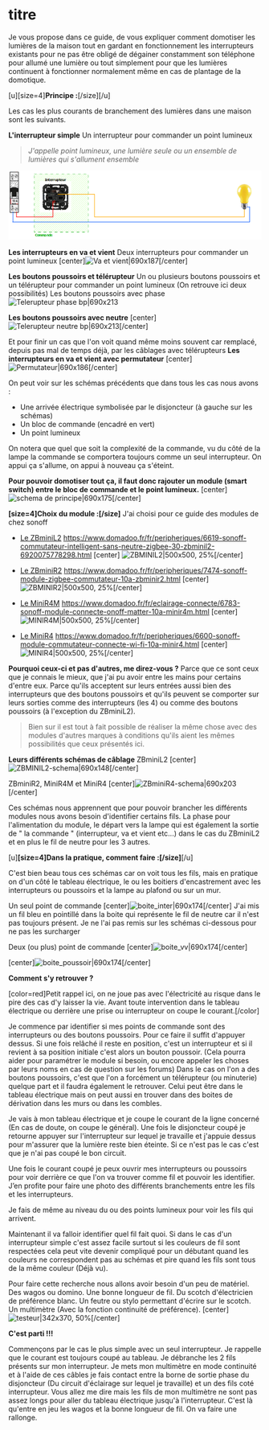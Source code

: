 # titre

Je vous propose dans ce guide, de vous expliquer comment domotiser les lumières de la maison tout en gardant en fonctionnement les interrupteurs existants pour ne pas être obligé de dégainer constamment son téléphone pour allumé une lumière ou tout simplement pour que les lumières continuent à fonctionner normalement même en cas de plantage de la domotique.
<br>

[u][size=4]**Principe :**[/size][/u]

Les cas les plus courants de branchement des lumières dans une maison sont les suivants.

**L'interrupteur simple**
Un interrupteur pour commander un point lumineux

> *J'appelle point lumineux, une lumière seule ou un ensemble de lumières qui s'allument ensemble*

<p align="center"><img src="img/interrupteur.png"></p>

**Les interrupteurs en va et vient**
Deux interrupteurs pour commander un point lumineux
[center]![Va et vient|690x187](upload://2PhGfKcS4CrNBch6rMXDS8ANKNy.png)[/center]

**Les boutons poussoirs et télérupteur**
Un ou plusieurs boutons poussoirs et un télérupteur pour commander un point lumineux (On retrouve ici deux possibilités)
Les boutons poussoirs avec phase
![Telerupteur phase bp|690x213](upload://1s17HhsldrJsrNQpn6gixFv0zXQ.png)

**Les boutons poussoirs avec neutre**
[center]![Telerupteur neutre bp|690x213](upload://mOftesYWSWgh5bNjDRS1Nl6p8Oj.png)[/center]

Et pour finir un cas que l'on voit quand même moins souvent car remplacé, depuis pas mal de temps déjà, par les câblages avec télérupteurs
**Les interrupteurs en va et vient avec permutateur**
[center]![Permutateur|690x186](upload://jAqOgGnImDuUjJmlOR8f59fzXRe.png)[/center]

On peut voir sur les schémas précédents que dans tous les cas nous avons :
* Une arrivée électrique symbolisée par le disjoncteur (à gauche sur les schémas)
* Un bloc de commande (encadré en vert)
* Un point lumineux

On notera que quel que soit la complexité de la commande, vu du côté de la lampe la commande se comportera toujours comme un seul interrupteur. On appui ça s'allume, on appui à nouveau ça s'éteint.

**Pour pouvoir domotiser tout ça, il faut donc rajouter un module (smart switch) entre le bloc de commande et le point lumineux.**
[center]![schema de principe|690x175](upload://lufB9EMzMuzOzU38Y4pJEmCEfCF.png)[/center]
<br>

**[size=4]Choix du module :[/size]**
J'ai choisi pour ce guide des modules de chez sonoff
* [Le ZBminiL2](https://sonoff.tech/product/diy-smart-switches/zbmini-l2/)
https://www.domadoo.fr/fr/peripheriques/6619-sonoff-commutateur-intelligent-sans-neutre-zigbee-30-zbminil2-6920075778298.html
[center] ![ZBMINIL2|500x500, 25%](upload://a7wLa0buPY3QPQ82QUWwiaF8UM.jpeg)[/center]

* [Le ZBminiR2](https://sonoff.tech/product/diy-smart-switches/zbminir2/)
https://www.domadoo.fr/fr/peripheriques/7474-sonoff-module-zigbee-commutateur-10a-zbminir2.html
[center]![ZBMINIR2|500x500, 25%](upload://so7pI97IbybtKsWx5ULpOIHL4Zx.jpeg)[/center]

* [Le MiniR4M](https://sonoff.tech/product/diy-smart-switches/minir4m/)
https://www.domadoo.fr/fr/eclairage-connecte/6783-sonoff-module-connecte-onoff-matter-10a-minir4m.html
[center]![MINIR4M|500x500, 25%](upload://30PRZLRp6cgqClEF38czB7CRLnY.jpeg)[/center]

* [Le MiniR4](https://sonoff.tech/product/diy-smart-switches/minir4/)
https://www.domadoo.fr/fr/peripheriques/6600-sonoff-module-commutateur-connecte-wi-fi-10a-minir4.html
[center]![MINIR4|500x500, 25%](upload://aqBxTxM65541EiuNDVZ8akbZSar.jpeg)[/center]

**Pourquoi ceux-ci et pas d'autres, me direz-vous ?**
Parce que ce sont ceux que je connais le mieux, que j'ai pu avoir entre les mains pour certains d'entre eux.
Parce qu'ils acceptent sur leurs entrées aussi bien des interrupteurs que des boutons poussoirs et qu'ils peuvent se comporter sur leurs sorties comme des interrupteurs (les 4) ou comme des boutons poussoirs (à l'exception du ZBminiL2).

> Bien sur il est tout à fait possible de réaliser la même chose avec des modules d'autres marques à conditions qu'ils aient les mêmes possibilités que ceux présentés ici.

**Leurs différents schémas de câblage**
ZBminiL2
[center]![ZBMINIL2-schema|690x148](upload://roWOfta1OabR6CPTzqnzWlqQcxP.png)[/center]

ZBminiR2, MiniR4M et MiniR4
[center]![ZBminiR4-schema|690x203](upload://1cIDXFBYa0Cma88TYFdDQe4A7Vb.jpeg)[/center]

Ces schémas nous apprennent que pour pouvoir brancher les différents modules nous avons besoin d'identifier certains fils.
La phase pour l'alimentation du module, le départ vers la lampe qui est également la sortie de " la commande " (interrupteur, va et vient etc...) dans le cas du ZBminiL2 et en plus le fil de neutre pour les 3 autres.
<br>

[u]**[size=4]Dans la pratique, comment faire :[/size]**[/u]

C'est bien beau tous ces schémas car on voit tous les fils, mais en pratique on d'un côté le tableau électrique, le ou les boitiers d'encastrement avec les interrupteurs ou poussoirs et la lampe au plafond ou sur un mur.

Un seul point de commande
[center]![boite_inter|690x174](upload://vjBLl1qMDHKD5ZNEq269rUNU6ro.png)[/center]
J'ai mis un fil bleu en pointillé dans la boite qui représente le fil de neutre car il n'est pas toujours présent. Je ne l'ai pas remis sur les schémas ci-dessous pour ne pas les surcharger

Deux (ou plus) point de commande
[center]![boite_vv|690x174](upload://rAQKFlp938V6UPptVqrkV6LZUCG.png)[/center]

[center]![boite_poussoir|690x174](upload://a75x30mvHg6Oz4oURbr54iaUDY0.png)[/center]


**Comment s'y retrouver ?**

[color=red]Petit rappel ici, on ne joue pas avec l'électricité au risque dans le pire des cas d'y laisser la vie. Avant toute intervention dans le tableau électrique ou derrière une prise ou interrupteur on coupe le courant.[/color]

Je commence par identifier si mes points de commande sont des interrupteurs ou des boutons poussoirs. Pour ce faire il suffit d'appuyer dessus. Si une fois relâché il reste en position, c'est un interrupteur et si il revient à sa position initiale c'est alors un bouton poussoir. (Cela pourra aider pour paramétrer le module si besoin, ou encore appeler les choses par leurs noms en cas de question sur les forums)
Dans le cas on l'on a des boutons poussoirs, c'est que l'on a forcément un télérupteur (ou minuterie) quelque part et il faudra également le retrouver. Celui peut être dans le tableau électrique mais on peut aussi en trouver dans des boites de dérivation dans les murs ou dans les combles. 

Je vais à mon tableau électrique et je coupe le courant de la ligne concerné (En cas de doute, on coupe le général). Une fois le disjoncteur coupé je retourne appuyer sur l'interrupteur sur lequel je travaille et j'appuie dessus pour m'assurer que la lumière reste bien éteinte. Si ce n'est pas le cas c'est que je n'ai pas coupé le bon circuit.

Une fois le courant coupé je peux ouvrir mes interrupteurs ou poussoirs pour voir derrière ce que l'on va trouver comme fil et pouvoir les identifier. J’en profite pour faire une photo des différents branchements entre les fils et les interrupteurs.

Je fais de même au niveau du ou des points lumineux pour voir les fils qui arrivent.

Maintenant il va falloir identifier quel fil fait quoi.
Si dans le cas d'un interrupteur simple c'est assez facile surtout si les couleurs de fil sont respectées cela peut vite devenir compliqué pour un débutant quand les couleurs ne correspondent pas au schémas et pire quand les fils sont tous de la même couleur (Déjà vu).

Pour faire cette recherche nous allons avoir besoin d'un peu de matériel.
Des wagos ou domino.
Une bonne longueur de fil.
Du scotch d'électricien de préférence blanc.
Un feutre ou stylo permettant d'écrire sur le scotch.
Un multimètre (Avec la fonction continuité de préférence).
[center]![testeur|342x370, 50%](upload://qVUR0hKSo2gWZcA4WM6KqmDfEAT.jpeg)[/center]


**C'est parti !!!**

Commençons par le cas le plus simple avec un seul interrupteur.
Je rappelle que le courant est toujours coupé au tableau.
Je débranche les 2 fils présents sur mon interrupteur.
Je mets mon multimètre en mode continuité et à l'aide de ces câbles je fais contact entre la borne de sortie phase du disjoncteur (Du circuit d'éclairage sur lequel je travaille) et un des fils coté interrupteur.
Vous allez me dire mais les fils de mon multimètre ne sont pas assez longs pour aller du tableau électrique jusqu'à l'interrupteur. C'est là qu'entre en jeu les wagos et la bonne longueur de fil. On va faire une rallonge.

